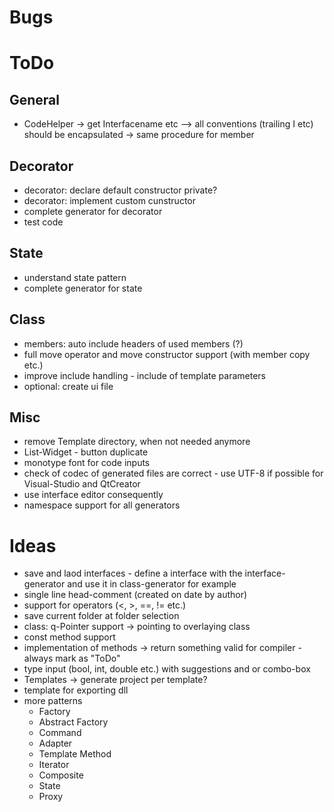﻿# Bugs

# ToDo
## General
* CodeHelper -> get Interfacename etc --> all conventions (trailing I etc) should be encapsulated -> same procedure for member

## Decorator
* decorator: declare default constructor private?
* decorator: implement custom cunstructor
* complete generator for decorator
* test code

## State
* understand state pattern
* complete generator for state

## Class
* members: auto include headers of used members (?)
* full move operator and move constructor support (with member copy etc.)
* improve include handling - include of template parameters
* optional: create ui file

## Misc
* remove Template directory, when not needed anymore
* List-Widget - button duplicate
* monotype font for code inputs
* check of codec of generated files are correct - use UTF-8 if possible for Visual-Studio and QtCreator
* use interface editor consequently
* namespace support for all generators

# Ideas
* save and laod interfaces - define a interface with the interface-generator and use it in class-generator for example
* single line head-comment (created on date by author)
* support for operators (<, >, ==, != etc.)
* save current folder at folder selection
* class: q-Pointer support -> pointing to overlaying class
* const method support
* implementation of  methods -> return something valid for compiler - always mark as "ToDo"
* type input (bool, int, double etc.) with suggestions and or combo-box
* Templates -> generate project per template?
* template for exporting dll
* more patterns
  * Factory
  * Abstract Factory
  * Command
  * Adapter
  * Template Method
  * Iterator
  * Composite
  * State
  * Proxy
